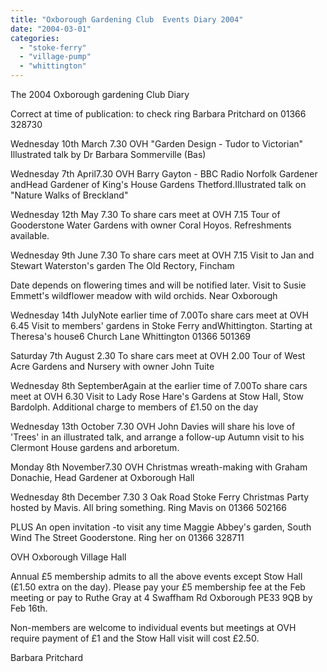 ```yaml
---
title: "Oxborough Gardening Club  Events Diary 2004"
date: "2004-03-01"
categories: 
  - "stoke-ferry"
  - "village-pump"
  - "whittington"
---
```


The 2004 Oxborough gardening Club Diary

Correct at time of publication: to check ring Barbara Pritchard on 01366 328730

Wednesday 10th March 7.30 OVH "Garden Design - Tudor to Victorian" Illustrated talk by Dr Barbara Sommerville (Bas)

Wednesday 7th April7.30 OVH Barry Gayton - BBC Radio Norfolk Gardener andHead Gardener of King's House Gardens Thetford.Illustrated talk on "Nature Walks of Breckland"

Wednesday 12th May 7.30 To share cars meet at OVH 7.15 Tour of Gooderstone Water Gardens with owner Coral Hoyos. Refreshments available.

Wednesday 9th June 7.30 To share cars meet at OVH 7.15 Visit to Jan and Stewart Waterston's garden The Old Rectory, Fincham

Date depends on flowering times and will be notified later. Visit to Susie Emmett's wildflower meadow with wild orchids. Near Oxborough

Wednesday 14th JulyNote earlier time of 7.00To share cars meet at OVH 6.45 Visit to members' gardens in Stoke Ferry andWhittington. Starting at Theresa's house6 Church Lane Whittington 01366 501369

Saturday 7th August 2.30 To share cars meet at OVH 2.00 Tour of West Acre Gardens and Nursery with owner John Tuite

Wednesday 8th SeptemberAgain at the earlier time of 7.00To share cars meet at OVH 6.30 Visit to Lady Rose Hare's Gardens at Stow Hall, Stow Bardolph. Additional charge to members of £1.50 on the day

Wednesday 13th October 7.30 OVH John Davies will share his love of 'Trees' in an illustrated talk, and arrange a follow-up Autumn visit to his Clermont House gardens and arboretum.

Monday 8th November7.30 OVH Christmas wreath-making with Graham Donachie, Head Gardener at Oxborough Hall

Wednesday 8th December 7.30 3 Oak Road Stoke Ferry Christmas Party hosted by Mavis. All bring something. Ring Mavis on 01366 502166

PLUS An open invitation -to visit any time Maggie Abbey's garden, South Wind The Street Gooderstone. Ring her on 01366 328711

OVH Oxborough Village Hall

Annual £5 membership admits to all the above events except Stow Hall (£1.50 extra on the day). Please pay your £5 membership fee at the Feb meeting or pay to Ruthe Gray at 4 Swaffham Rd Oxborough PE33 9QB by Feb 16th.

Non-members are welcome to individual events but meetings at OVH require payment of £1 and the Stow Hall visit will cost £2.50.

Barbara Pritchard
